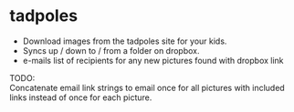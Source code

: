 # tadpoles
* Download images from the tadpoles site for your kids.
* Syncs up / down to / from a folder on dropbox.
* e-mails list of recipients for any new pictures found with dropbox link


TODO:  
Concatenate email link strings to email once for all pictures with included links instead of once for each picture.
